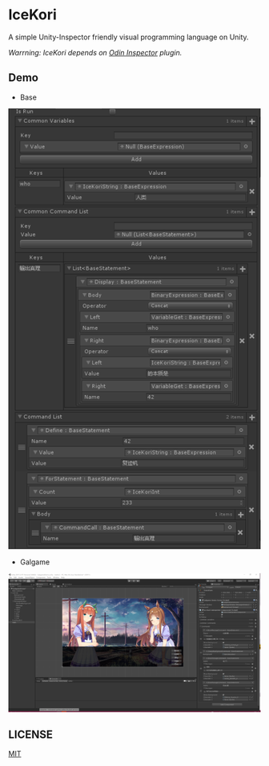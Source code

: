 # IceKori
A simple Unity-Inspector friendly visual programming language on Unity. 

*Warrning: IceKori depends on [Odin Inspector](http://sirenix.net/odininspector) plugin.*

## Demo
+ Base

![ice](./DocRes/baseDemo.png)
+ Galgame

![Galgame](./DocRes/galgameDemo.png)

## LICENSE
[MIT](./LICENSE)